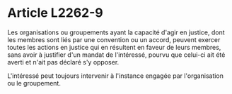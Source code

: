 # Article L2262-9

Les organisations ou groupements ayant la capacité d'agir en justice, dont les membres sont liés par une convention ou un accord, peuvent exercer toutes les actions en justice qui en résultent en faveur de leurs membres, sans avoir à justifier d'un mandat de l'intéressé, pourvu que celui-ci ait été averti et n'ait pas déclaré s'y opposer.

L'intéressé peut toujours intervenir à l'instance engagée par l'organisation ou le groupement.
